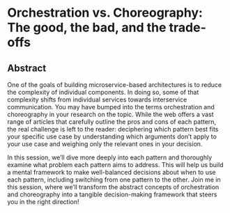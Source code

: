 # Orchestration vs. Choreography: The good, the bad, and the trade-offs

## Abstract

One of the goals of building microservice-based architectures is to reduce the complexity of individual components. In doing so, some of that complexity shifts from individual services towards interservice communication. You may have bumped into the terms orchestration and choreography in your research on the topic. While the web offers a vast range of articles that carefully outline the pros and cons of each pattern, the real challenge is left to the reader: deciphering which pattern best fits your specific use case by understanding which arguments don’t apply to your use case and weighing only the relevant ones in your decision.

In this session, we’ll dive more deeply into each pattern and thoroughly examine what problem each pattern aims to address. This will help us build a mental framework to make well-balanced decisions about when to use each pattern, including switching from one pattern to the other. Join me in this session, where we’ll transform the abstract concepts of orchestration and choreography into a tangible decision-making framework that steers you in the right direction!
